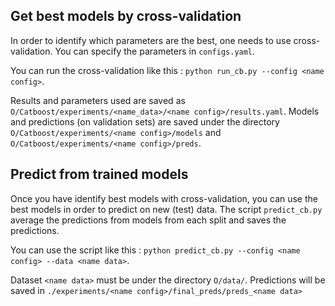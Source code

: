 **Get best models by cross-validation**
---------------------------------------
In order to identify which parameters are the best, one needs to use cross-validation. You can specify the parameters in `configs.yaml`.

You can run the cross-validation like this : 
`python run_cb.py --config <name config>`.

Results and parameters used are saved as `O/Catboost/experiments/<name_data>/<name config>/results.yaml`.
Models and predictions (on validation sets) are saved under the directory `O/Catboost/experiments/<name config>/models` and
`O/Catboost/experiments/<name config>/preds`.

**Predict from trained models**
---------------------------------------
Once you have identify best models with cross-validation, you can use the best models in order to predict on new (test) data. The script `predict_cb.py` average the predictions from models from each split and saves the predictions.  

You can use the script like this : 
`python predict_cb.py --config <name config> --data <name data>`.

Dataset `<name data>` must be under the directory `O/data/`.
Predictions will be saved in `./experiments/<name config>/final_preds/preds_<name data>`
